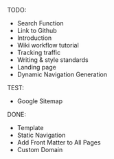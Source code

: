 TODO:
- Search Function
- Link to Github
- Introduction
- Wiki workflow tutorial
- Tracking traffic
- Writing & style standards
- Landing page
- Dynamic Navigation Generation

TEST:
- Google Sitemap

DONE:
- Template
- Static Navigation
- Add Front Matter to All Pages
- Custom Domain
